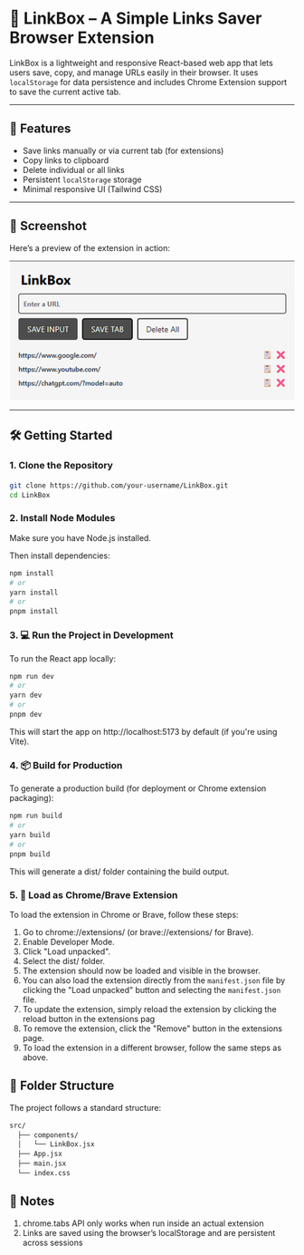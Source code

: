 # 🔗 LinkBox – A Simple Links Saver Browser Extension

LinkBox is a lightweight and responsive React-based web app that lets users save, copy, and manage URLs easily in their browser. It uses `localStorage` for data persistence and includes Chrome Extension support to save the current active tab.

---

## 🚀 Features

- Save links manually or via current tab (for extensions)
- Copy links to clipboard
- Delete individual or all links
- Persistent `localStorage` storage
- Minimal responsive UI (Tailwind CSS)

---
## 📸 Screenshot

Here’s a preview of the extension in action:

![TodoList Extension Screenshot](https://github.com/hellman53/LinkBox/blob/1f906233c09c5b8f40f69104916864f000076eb9/snapshot.png)

---
## 🛠️ Getting Started

### 1. **Clone the Repository**
```bash
git clone https://github.com/your-username/LinkBox.git
cd LinkBox
```

### 2. Install Node Modules
Make sure you have Node.js installed.

Then install dependencies:
```bash
npm install
# or
yarn install
# or
pnpm install
```

### 3. 💻 Run the Project in Development
To run the React app locally:
```bash
npm run dev
# or
yarn dev
# or
pnpm dev
```
This will start the app on http://localhost:5173 by default (if you're using Vite).

### 4. 📦 Build for Production
To generate a production build (for deployment or Chrome extension packaging):
```bash
npm run build
# or
yarn build
# or
pnpm build
```
This will generate a dist/ folder containing the build output.

### 5. 🧩 Load as Chrome/Brave Extension
To load the extension in Chrome or Brave, follow these steps:
1. Go to chrome://extensions/ (or brave://extensions/ for Brave).
2. Enable Developer Mode.
3. Click "Load unpacked".
4. Select the dist/ folder.
5. The extension should now be loaded and visible in the browser.
6. You can also load the extension directly from the `manifest.json` file by clicking the "Load unpacked" button and selecting the `manifest.json` file.
7. To update the extension, simply reload the extension by clicking the reload button in the extensions pag
8. To remove the extension, click the "Remove" button in the extensions page.
9. To load the extension in a different browser, follow the same steps as above.

## 📁 Folder Structure
The project follows a standard structure:
``` bash
src/
  ├── components/
  │   └── LinkBox.jsx
  ├── App.jsx
  ├── main.jsx
  └── index.css
```

## 📌 Notes
1. chrome.tabs API only works when run inside an actual extension
2. Links are saved using the browser’s localStorage and are persistent across sessions
